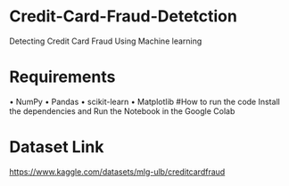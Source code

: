 # Credit-Card-Fraud-Detetction
Detecting Credit Card Fraud Using Machine learning
# Requirements
•	NumPy
•	Pandas
•	scikit-learn
•	Matplotlib
#How to run the code
Install the dependencies and Run the Notebook in the Google Colab
# Dataset Link
https://www.kaggle.com/datasets/mlg-ulb/creditcardfraud
